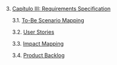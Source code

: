 3. [Capítulo III: Requirements Specification](docs/chapter-III.md#capítulo-iii-requirements-specification)

    3.1. [To-Be Scenario Mapping](docs/chapter-III.md#31-to-be-scenario-mapping)

    3.2. [User Stories](docs/chapter-III.md#32-user-stories)

    3.3. [Impact Mapping](docs/chapter-III.md#33-impact-mapping)
    
    3.4. [Product Backlog](docs/chapter-III.md#34-product-backlog)
